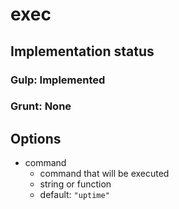 # exec

## Implementation status

### Gulp: Implemented
### Grunt: None

## Options

  * command
    * command that will be executed
    * string or function
    * default: ``"uptime"``
